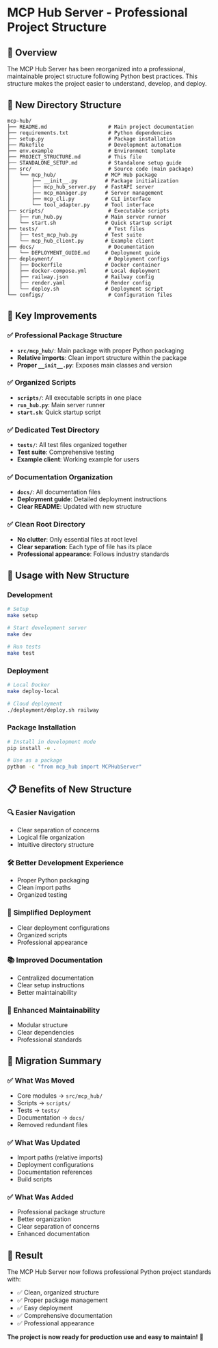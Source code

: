 # MCP Hub Server - Professional Project Structure

## 🎯 Overview

The MCP Hub Server has been reorganized into a professional, maintainable project structure following Python best practices. This structure makes the project easier to understand, develop, and deploy.

## 📁 New Directory Structure

```
mcp-hub/
├── README.md                    # Main project documentation
├── requirements.txt             # Python dependencies
├── setup.py                     # Package installation
├── Makefile                     # Development automation
├── env.example                  # Environment template
├── PROJECT_STRUCTURE.md         # This file
├── STANDALONE_SETUP.md          # Standalone setup guide
├── src/                         # Source code (main package)
│   └── mcp_hub/                # MCP Hub package
│       ├── __init__.py         # Package initialization
│       ├── mcp_hub_server.py   # FastAPI server
│       ├── mcp_manager.py      # Server management
│       ├── mcp_cli.py          # CLI interface
│       └── tool_adapter.py     # Tool interface
├── scripts/                     # Executable scripts
│   ├── run_hub.py              # Main server runner
│   └── start.sh                # Quick startup script
├── tests/                       # Test files
│   ├── test_mcp_hub.py         # Test suite
│   └── mcp_hub_client.py       # Example client
├── docs/                        # Documentation
│   └── DEPLOYMENT_GUIDE.md     # Deployment guide
├── deployment/                  # Deployment configs
│   ├── Dockerfile              # Docker container
│   ├── docker-compose.yml      # Local deployment
│   ├── railway.json            # Railway config
│   ├── render.yaml             # Render config
│   └── deploy.sh               # Deployment script
└── configs/                     # Configuration files
```

## 🔧 Key Improvements

### ✅ **Professional Package Structure**
- **`src/mcp_hub/`**: Main package with proper Python packaging
- **Relative imports**: Clean import structure within the package
- **Proper `__init__.py`**: Exposes main classes and version

### ✅ **Organized Scripts**
- **`scripts/`**: All executable scripts in one place
- **`run_hub.py`**: Main server runner
- **`start.sh`**: Quick startup script

### ✅ **Dedicated Test Directory**
- **`tests/`**: All test files organized together
- **Test suite**: Comprehensive testing
- **Example client**: Working example for users

### ✅ **Documentation Organization**
- **`docs/`**: All documentation files
- **Deployment guide**: Detailed deployment instructions
- **Clear README**: Updated with new structure

### ✅ **Clean Root Directory**
- **No clutter**: Only essential files at root level
- **Clear separation**: Each type of file has its place
- **Professional appearance**: Follows industry standards

## 🚀 Usage with New Structure

### Development
```bash
# Setup
make setup

# Start development server
make dev

# Run tests
make test
```

### Deployment
```bash
# Local Docker
make deploy-local

# Cloud deployment
./deployment/deploy.sh railway
```

### Package Installation
```bash
# Install in development mode
pip install -e .

# Use as a package
python -c "from mcp_hub import MCPHubServer"
```

## 📋 Benefits of New Structure

### 🔍 **Easier Navigation**
- Clear separation of concerns
- Logical file organization
- Intuitive directory structure

### 🛠️ **Better Development Experience**
- Proper Python packaging
- Clean import paths
- Organized testing

### 🚀 **Simplified Deployment**
- Clear deployment configurations
- Organized scripts
- Professional appearance

### 📚 **Improved Documentation**
- Centralized documentation
- Clear setup instructions
- Better maintainability

### 🔧 **Enhanced Maintainability**
- Modular structure
- Clear dependencies
- Professional standards

## 🎯 Migration Summary

### ✅ **What Was Moved**
- Core modules → `src/mcp_hub/`
- Scripts → `scripts/`
- Tests → `tests/`
- Documentation → `docs/`
- Removed redundant files

### ✅ **What Was Updated**
- Import paths (relative imports)
- Deployment configurations
- Documentation references
- Build scripts

### ✅ **What Was Added**
- Professional package structure
- Better organization
- Clear separation of concerns
- Enhanced documentation

## 🌟 Result

The MCP Hub Server now follows professional Python project standards with:
- ✅ Clean, organized structure
- ✅ Proper package management
- ✅ Easy deployment
- ✅ Comprehensive documentation
- ✅ Professional appearance

**The project is now ready for production use and easy to maintain!** 🎉 